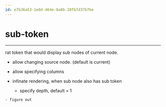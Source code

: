 ```yaml
---
id: e7b36a53-1e0d-464e-8a8b-28fb7d37b7be
---
```


# sub-token

<rat graph />

---

rat token that would display sub nodes of current node.

- allow changing source node. (default is current)
- allow specifying columns

- infinate rendering, when sub node also has sub token
  - specify depth, default = 1

```todo
- figure out
```
